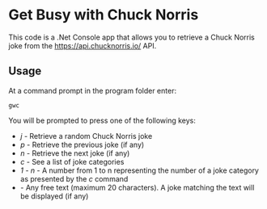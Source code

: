 # Get Busy with Chuck Norris
This code is a .Net Console app that allows you to retrieve a Chuck Norris joke from the https://api.chucknorris.io/ API.

## Usage
At a command prompt in the program folder enter:

`gwc`

You will be prompted to press one of the following keys:

- *j* - Retrieve a random Chuck Norris joke
- *p* - Retrieve the previous joke (if any)
- *n* - Retrieve the next joke (if any)
- *c* - See a list of joke categories
- *1 - n* - A number from 1 to n representing the number of a joke category as presented by the *c* command
- *<Free Text>* - Any free text (maximum 20 characters). A joke matching the text will be displayed (if any)
